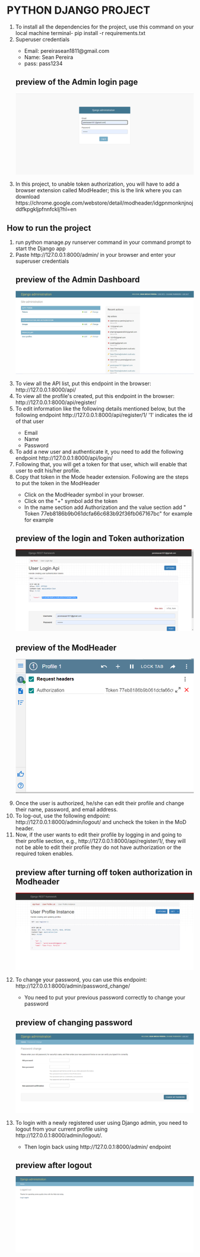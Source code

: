 # PYTHON DJANGO PROJECT


  <ol>
  <li>To install all the dependencies for the project, use this command on your local machine terminal- pip install -r requirements.txt</li>
  <li>Superuser credentials</li>
    <ul>
      <li>Email: pereirasean1811@gmail.com</li>
      <li>Name: Sean Pereira</li>
      <li>pass: pass1234</li>
    </ul>
  
   ## preview of the Admin login page
  ![Django_login](Django_login.PNG)
      

  <li> In this project, to unable token authorization, you will have to add a browser extension called ModHeader; this is the link where you can download https://chrome.google.com/webstore/detail/modheader/idgpnmonknjnojddfkpgkljpfnnfcklj?hl=en</li>
  </ol>
  
 ## How to run the project
 
  <ol>
  <li> run python manage.py runserver command in your command prompt to start the Django app</li>
  <li> Paste http://127.0.0.1:8000/admin/ in your browser and enter your superuser credentials</li>
  
  ## preview of the Admin Dashboard
  ![Admin_login](admin_login_page.jpg)
  
  
  <li> To view all the API list, put this endpoint in the browser: http://127.0.0.1:8000/api/ </li>
  
  <li> To view all the profile's created, put this endpoint in the browser: http://127.0.0.1:8000/api/register/ </li>
  
  <li> To edit information like the following details mentioned below, but the following endpoint http://127.0.0.1:8000/api/register/1/ '1' indicates the id of that user </li>
         <ul>
            <li> Email </li>
            <li> Name  </li>
            <li> Password </li>
      </ul>
      
   <li> To add a new user and authenticate it, you need to add the following endpoint http://127.0.0.1:8000/api/login/ </li>
   
   <li> Following that, you will get a token for that user, which will enable that user to edit his/her profile. </li>
   
   <li> Copy that token in the Mode header extension. Following are the steps to put the token in the ModHeader </li>
         <ul>
            <li> Click on the ModHeader symbol in your browser. </li>
            <li>  Click on the "+" symbol add the token  </li>
            <li>  In the name section add Authorization and the value section add " Token 77eb8186b9b061dcfa66c683b92f36fb067167bc" for example for example</li>
         </ul>
      
  ## preview of the login and Token authorization
  ![Login_auth](Login_auth.PNG)
  
  
  ## preview of the ModHeader 
   ![ModHeader](Modheader.PNG)
   
 <li> Once the user is authorized, he/she can edit their profile and change their name, password, and email address. </li>
  
  <li> To log-out, use the following endpoint: http://127.0.0.1:8000/admin/logout/ and uncheck the token in the MoD header. </li>
  
  <li> Now, if the user wants to edit their profile by logging in and going to their profile section, e.g., http://127.0.0.1:8000/api/register/1/, they will not be able to edit their profile they do not have authorization or the required token enables. </li>
      
 ## preview after turning off token authorization in Modheader
   ![Disable_user_edit](Disabling_user_edit.PNG)
   
   
<li> To change your password, you can use this endpoint: http://127.0.0.1:8000/admin/password_change/   </li>
    <ul>
      <li> You need to put your previous password correctly to change your password </li>
  </ul>
  
 ## preview of changing password
   ![Password change](password.PNG)
   
<li> To login with a newly registered user using Django admin, you need to logout from your current profile using http://127.0.0.1:8000/admin/logout/. </li>
    <ul>
        <li> Then login back using http://127.0.0.1:8000/admin/ endpoint </li>
    </ul>

 ## preview after logout
   ![Password change](logout.PNG)
   
  </ol>
  



  
